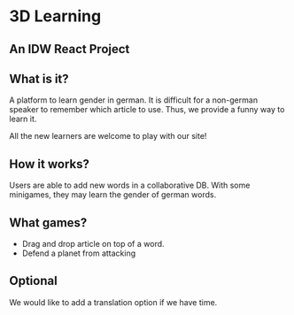 # 3D Learning
## An IDW React Project

## What is it?
A platform to learn gender in german. It is difficult for a non-german speaker to remember which article to use. Thus, we provide a funny way to learn it.

All the new learners are welcome to play with our site!

## How it works?
Users are able to add new words in a collaborative DB. With some minigames, they may learn the gender of german words.

## What games?

* Drag and drop article on top of a word.
* Defend a planet from attacking 

## Optional
We would like to add a translation option if we have time. 
